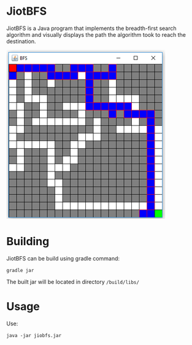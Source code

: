 # JiotBFS
JiotBFS is a Java program that implements the breadth-first search algorithm and visually displays the path the algorithm took to reach the destination.

![JiotBFS running](docs/images/showcase.png)

# Building
JiotBFS can be build using gradle command: 

    gradle jar
    
The built jar will be located in directory `/build/libs/`

# Usage 
Use:

    java -jar jiobfs.jar
